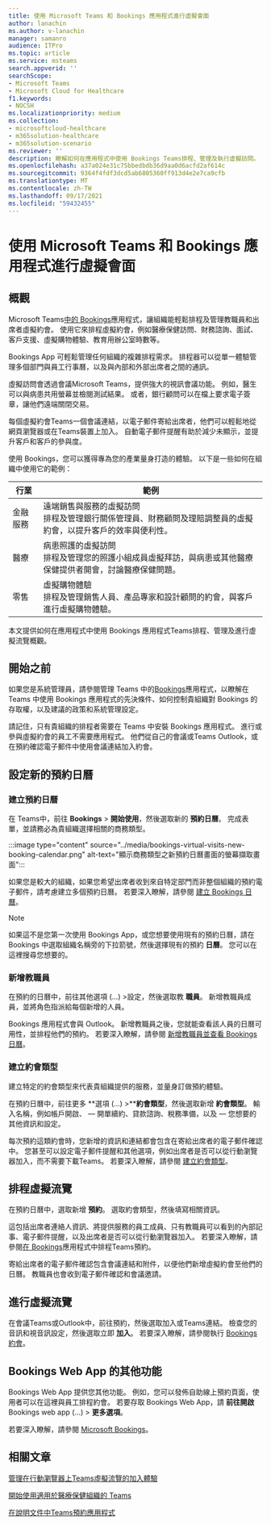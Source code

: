 ```yaml
---
title: 使用 Microsoft Teams 和 Bookings 應用程式進行虛擬會面
author: lanachin
ms.author: v-lanachin
manager: samanro
audience: ITPro
ms.topic: article
ms.service: msteams
search.appverid: ''
searchScope:
- Microsoft Teams
- Microsoft Cloud for Healthcare
f1.keywords:
- NOCSH
ms.localizationpriority: medium
ms.collection:
- microsoftcloud-healthcare
- m365solution-healthcare
- m365solution-scenario
ms.reviewer: ''
description: 瞭解如何在應用程式中使用 Bookings Teams排程、管理及執行虛擬訪問。
ms.openlocfilehash: a37a024e31c75bbedbdb36d9aa0d6acfd2af614c
ms.sourcegitcommit: 9364f4fdf3dcd5ab6805360ff913d4e2e7ca9cfb
ms.translationtype: MT
ms.contentlocale: zh-TW
ms.lasthandoff: 09/17/2021
ms.locfileid: "59432455"
---
```

# <a name="virtual-visits-with-microsoft-teams-and-the-bookings-app"></a>使用 Microsoft Teams 和 Bookings 應用程式進行虛擬會面

## <a name="overview"></a>概觀

Microsoft Teams[中的 Bookings](https://support.microsoft.com/office/what-is-bookings-42d4e852-8e99-4d8f-9b70-d7fc93973cb5)應用程式，讓組織能輕鬆排程及管理教職員和出席者虛擬約會。 使用它來排程虛擬約會，例如醫療保健訪問、財務諮詢、面試、客戶支援、虛擬購物體驗、教育用辦公室時數等。

Bookings App 可輕鬆管理任何組織的複雜排程需求。 排程器可以從單一體驗管理多個部門與員工行事曆，以及與內部和外部出席者之間的通訊。

虛擬訪問會透過會議Microsoft Teams，提供強大的視訊會議功能。 例如，醫生可以與病患共用螢幕並檢閱測試結果。 或者，銀行顧問可以在檔上要求電子簽章，讓他們遠端關閉交易。

每個虛擬約會Teams一個會議連結，以電子郵件寄給出席者，他們可以輕鬆地從網頁瀏覽器或在Teams裝置上加入。 自動電子郵件提醒有助於減少未顯示，並提升客戶和客戶的參與度。

使用 Bookings，您可以獲得專為您的產業量身打造的體驗。 以下是一些如何在組織中使用它的範例：

|行業 | 範例 |
|---------|---------|
|金融服務    |  遠端銷售與服務的虛擬訪問<br/>排程及管理銀行關係管理員、財務顧問及理賠調整員的虛擬約會，以提升客戶的效率與便利性。  |
|醫療   |  病患照護的虛擬訪問 <br/>排程及管理您的照護小組成員虛擬拜訪，與病患或其他醫療保健提供者開會，討論醫療保健問題。   |
|零售   | 虛擬購物體驗 <br/>排程及管理銷售人員、產品專家和設計顧問的約會，與客戶進行虛擬購物體驗。   |

本文提供如何在應用程式中使用 Bookings 應用程式Teams排程、管理及進行虛擬流覽概觀。

## <a name="before-you-get-started"></a>開始之前

如果您是系統管理員，請參閱管理 Teams 中的[Bookings](../bookings-app-admin.md)應用程式，以瞭解在 Teams 中使用 Bookings 應用程式的先決條件、如何控制貴組織對 Bookings 的存取權，以及建議的政策和系統管理設定。

請記住，只有貴組織的排程者需要在 Teams 中安裝 Bookings 應用程式。 進行或參與虛擬約會的員工不需要應用程式。 他們從自己的會議或Teams Outlook，或在預約確認電子郵件中使用會議連結加入約會。

## <a name="set-up-a-new-booking-calendar"></a>設定新的預約日曆

### <a name="create-the-booking-calendar"></a>建立預約日曆

在 Teams中，前往 **Bookings**  >  **開始使用**，然後選取新的 **預約日曆**。 完成表單，並請務必為貴組織選擇相關的商務類型。

:::image type="content" source="../media/bookings-virtual-visits-new-booking-calendar.png" alt-text="顯示商務類型之新預約日曆畫面的螢幕擷取畫面":::

如果您是較大的組織，如果您希望出席者收到來自特定部門而非整個組織的預約電子郵件，請考慮建立多個預約日曆。
若要深入瞭解，請參閱 [建立 Bookings 日曆](https://support.microsoft.com//office/create-a-bookings-calendar-921cfd26-a24d-4aca-9004-561594112148)。

> [!NOTE]
> 如果這不是您第一次使用 Bookings App，或您想要使用現有的預約日曆，請在 Bookings 中選取組織名稱旁的下拉箭號，然後選擇現有的預約 **日曆**。 您可以在這裡搜尋您想要的。

### <a name="add-staff"></a>新增教職員

在預約的日曆中，前往其他選項 (...) >設定，然後選取教 **職員**。 新增教職員成員，並將角色指派給每個新增的人員。

Bookings 應用程式會與 Outlook。 新增教職員之後，您就能查看該人員的日曆可用性，並排程他們的預約。 若要深入瞭解，請參閱 [新增教職員並查看 Bookings 日曆](https://support.microsoft.com/office/add-staff-and-view-a-bookings-calendar-6c579f61-8adb-4514-9458-021de2023fa0)。  

### <a name="create-appointment-types"></a>建立約會類型

建立特定的約會類型來代表貴組織提供的服務，並量身訂做預約體驗。

在預約日曆中，前往更多 **選項 (...) >****約會類型**，然後選取新增 **約會類型**。 輸入名稱，例如帳戶開啟、 &mdash; 開單續約、貸款諮詢、稅務準備，以及 &mdash; 您想要的其他資訊和設定。

每次預約這類約會時，您新增的資訊和連結都會包含在寄給出席者的電子郵件確認中。 您甚至可以設定電子郵件提醒和其他選項，例如出席者是否可以從行動瀏覽器加入[](mobile-browser-join.md)，而不需要下載Teams。 若要深入瞭解，請參閱 [建立約會類型](https://support.microsoft.com/office/create-an-appointment-type-810eac77-6a65-4dc8-964d-c00eadf43887)。

## <a name="schedule-a-virtual-visit"></a>排程虛擬流覽

在預約日曆中，選取新增 **預約**。 選取約會類型，然後填寫相關資訊。

這包括出席者連絡人資訊、將提供服務的員工成員、只有教職員可以看到的內部記事、電子郵件提醒，以及出席者是否可以從行動瀏覽器加入。 若要深入瞭解，請參閱[在 Bookings](https://support.microsoft.com/office/schedule-a-booking-in-the-teams-bookings-app-e275049d-0d0f-4161-8526-461a9f29439f)應用程式中排程Teams預約。

寄給出席者的電子郵件確認包含會議連結和附件，以便他們新增虛擬約會至他們的日曆。 教職員也會收到電子郵件確認和會議邀請。

## <a name="conduct-a-virtual-visit"></a>進行虛擬流覽

在會議Teams或Outlook中，前往預約，然後選取加入或Teams連結。  檢查您的音訊和視音訊設定，然後選取立即 **加入**。 若要深入瞭解，請參閱執行 [Bookings 約會](https://support.microsoft.com/office/conduct-a-bookings-appointment-a86a4007-e26c-4909-9893-f7036e2747cd)。

## <a name="additional-capabilities-with-the-bookings-web-app"></a>Bookings Web App 的其他功能

Bookings Web App 提供您其他功能。 例如，您可以發佈自助線上預約頁面，使用者可以在這裡與員工排程約會。 若要存取 Bookings Web App，請 **前往開啟** Bookings web app (...) > **更多選項**。

若要深入瞭解，請參閱 [Microsoft Bookings](/microsoft-365/bookings/bookings-overview)。

## <a name="related-articles"></a>相關文章

[管理在行動瀏覽器上Teams虛擬流覽的加入體驗](mobile-browser-join.md)

[開始使用適用於醫療保健組織的 Teams](healthcare/teams-in-hc.md)

[在說明文件中Teams預約應用程式](https://support.office.com/article/apps-and-services-cc1fba57-9900-4634-8306-2360a40c665b?#PickTab=Bookings)
